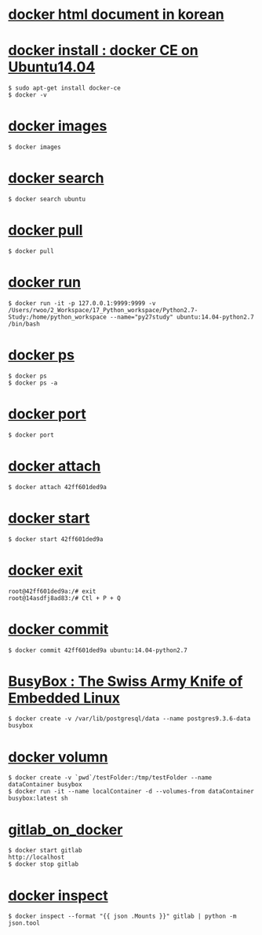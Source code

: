 # [docker html document in korean](http://www.pyrasis.com/docker.html)

# [docker install : docker CE on Ubuntu14.04](00_docker_command/00_docker_install.md)
```{bash}
$ sudo apt-get install docker-ce
$ docker -v
```

# [docker images](00_docker_command/01_docker_images.md)
```{bash}
$ docker images
```

# [docker search](02_docker_search.md)
```{bash}
$ docker search ubuntu
```

# [docker pull](03_docker_pull.md)
```{bash}
$ docker pull
```

# [docker run](04_docker_run.md)
```{bash}
$ docker run -it -p 127.0.0.1:9999:9999 -v /Users/rwoo/2_Workspace/17_Python_workspace/Python2.7-Study:/home/python_workspace --name="py27study" ubuntu:14.04-python2.7 /bin/bash
```

# [docker ps](05_docker_ps.md)
```{bash}
$ docker ps
$ docker ps -a
```

# [docker port](06_docker_port.md)
```{bash}
$ docker port
```

# [docker attach](07_docker_attach.md)
```{bash}
$ docker attach 42ff601ded9a
```

# [docker start](08_docker_start.md)
```{bash}
$ docker start 42ff601ded9a
```

# [docker exit](09_docker_exit.md)
```{bash}
root@42ff601ded9a:/# exit
root@14asdfj8ad83:/# Ctl + P + Q
```

# [docker commit](10_docker_commit.md)
```{bash}
$ docker commit 42ff601ded9a ubuntu:14.04-python2.7
```

# [BusyBox : The Swiss Army Knife of Embedded Linux](11_BusyBox_on_docker.md)
```{bash}
$ docker create -v /var/lib/postgresql/data --name postgres9.3.6-data busybox
```

# [docker volumn](12_docker_volumn.md)
```{bash}
$ docker create -v `pwd`/testFolder:/tmp/testFolder --name dataContainer busybox
$ docker run -it --name localContainer -d --volumes-from dataContainer busybox:latest sh
```

# [gitlab_on_docker](13_gitlab_ce_on_docker.md)
```{bash}
$ docker start gitlab
http://localhost
$ docker stop gitlab
```

# [docker inspect](14_docker_inspect.md)
```{bash}
$ docker inspect --format "{{ json .Mounts }}" gitlab | python -m json.tool
```
